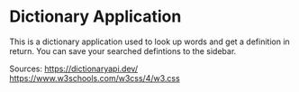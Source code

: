 # Dictionary Application

This is a dictionary application used to look up words and get a definition in return. You can save your searched defintions to the sidebar.







Sources:
https://dictionaryapi.dev/
https://www.w3schools.com/w3css/4/w3.css
